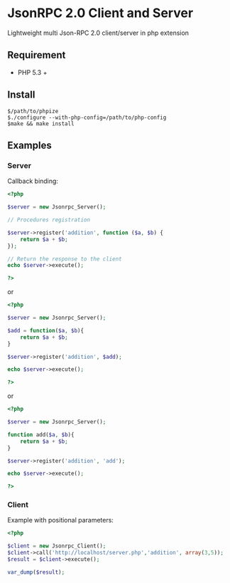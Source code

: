 JsonRPC 2.0 Client and Server
=============================

Lightweight multi Json-RPC 2.0 client/server in php extension

Requirement
-----------
- PHP 5.3 +

Install
-------
```
$/path/to/phpize
$./configure --with-php-config=/path/to/php-config
$make && make install
```

Examples
--------

### Server
Callback binding:

```php
<?php

$server = new Jsonrpc_Server();

// Procedures registration

$server->register('addition', function ($a, $b) {
    return $a + $b;
});

// Return the response to the client
echo $server->execute();

?>
```
or

```php
<?php

$server = new Jsonrpc_Server();

$add = function($a, $b){
	return $a + $b;
}

$server->register('addition', $add);

echo $server->execute();

?>
```

or

```php
<?php

$server = new Jsonrpc_Server();

function add($a, $b){
	return $a + $b;
}

$server->register('addition', 'add');

echo $server->execute();

?>
```


### Client
Example with positional parameters:

```php
<?php

$client = new Jsonrpc_Client();
$client->call('http://localhost/server.php','addition', array(3,5));
$result = $client->execute();

var_dump($result);
```

